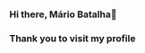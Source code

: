 ### Hi there, Mário Batalha👋

<!--
**MarioBatalha/MarioBatalha** is a ✨ _special_ ✨ repository because its `README.md` (this file) appears on your GitHub profile.

Here are some ideas to get you started:

- 🔭 I’m currently working as prolancer ...
- 🌱 I’m currently learning  Kubernetes and Microsoft Azure...
- 👯 I’m looking to collaborate and opportunity to put my career in the next level ...
- 🤔 I’m looking for help with ...
- 💬 My infoline...
- :computer: https://mariobatalha.me/
- ⚡ Opportunity did not knock until i build  door
-->
### Thank you to visit my profile
